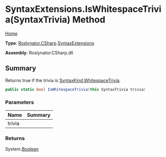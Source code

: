 # SyntaxExtensions\.IsWhitespaceTrivia\(SyntaxTrivia\) Method

[Home](../../../../README.md)

**Type**: [Roslynator.CSharp](../../README.md)\.[SyntaxExtensions](../README.md)

**Assembly**: Roslynator\.CSharp\.dll

## Summary

Returns true if the trivia is [SyntaxKind.WhitespaceTrivia](https://docs.microsoft.com/en-us/dotnet/api/microsoft.codeanalysis.csharp.syntaxkind.whitespacetrivia)\.

```csharp
public static bool IsWhitespaceTrivia(this SyntaxTrivia trivia)
```

### Parameters

| Name | Summary |
| ---- | ------- |
| trivia | |

### Returns

System\.[Boolean](https://docs.microsoft.com/en-us/dotnet/api/system.boolean)

